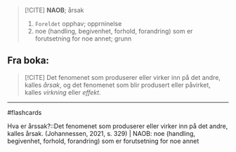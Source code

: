 >[!CITE] __NAOB__; årsak
>1. `Foreldet` opphav; opprninelse
>2. noe (handling, begivenhet, forhold, forandring) som er forutsetning for noe annet; grunn

## Fra boka:
>[!CITE] Det fenomenet som produserer eller virker inn på det andre, kalles _årsak_, og det fenomenet som blir produsert eller påvirket, kalles _virkning_ eller _effekt_.

---

#flashcards 

Hva er årssak?::Det fenomenet som produserer eller virker inn på det andre, kalles årsak. (Johannessen, 2021, s. 329) | NAOB: noe (handling, begivenhet, forhold, forandring) som er forutsetning for noe annet

